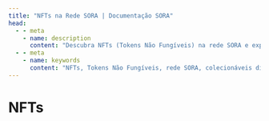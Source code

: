 ```yaml
---
title: "NFTs na Rede SORA | Documentação SORA"
head:
  - - meta
    - name: description
      content: "Descubra NFTs (Tokens Não Fungíveis) na rede SORA e explore o mundo emocionante de itens colecionáveis ​​digitais, arte e ativos exclusivos. Aprenda sobre os recursos e funcionalidades do ecossistema SORA NFT, incluindo a cunhagem, negociação e exibição de NFTs, e participe da crescente comunidade NFT dentro da rede SORA."
  - - meta
    - name: keywords
      content: "NFTs, Tokens Não Fungíveis, rede SORA, colecionáveis ​​digitais, arte, ativos exclusivos, cunhagem, negociação, exposição, ecossistema NFT, comunidade NFT"
---
```


# NFTs

<!-- @include: /snippets/nft-theory.md -->

<!-- @include: /snippets/nft-polkaswap.md -->
